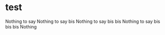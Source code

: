 # test

Nothing to say
Nothing to say bis
Nothing to say bis bis
Nothing to say bis bis bis
Nothing
